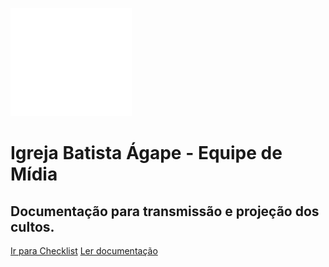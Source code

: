 ![logo](./_media/logo-Waves.png ":class=logo-iba")

# Igreja Batista Ágape - Equipe de Mídia

## Documentação para transmissão e projeção dos cultos.

[Ir para Checklist](https://ibasjbv.github.io/Checklist-IBA-Live)
[Ler documentação](#dicas-gerais)
